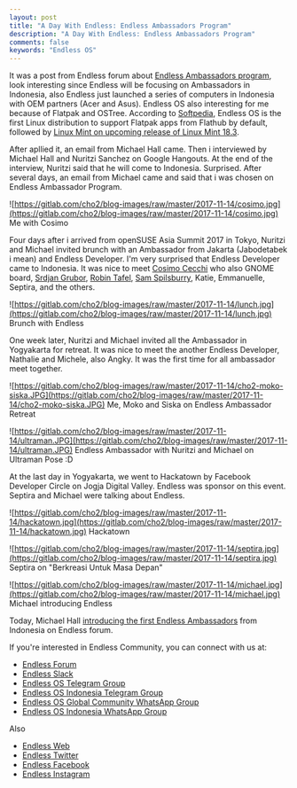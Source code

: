 ```yaml
---
layout: post
title: "A Day With Endless: Endless Ambassadors Program"
description: "A Day With Endless: Endless Ambassadors Program"
comments: false
keywords: "Endless OS"
---
```


It was a post from Endless forum about [Endless Ambassadors program](https://community.endlessos.com/t/endless-is-launching-a-new-ambassadors-program/4042/), look interesting since Endless will be focusing on Ambassadors in Indonesia, also Endless just launched a series of computers in Indonesia with OEM partners (Acer and Asus). Endless OS also interesting for me because of Flatpak and OSTree. According to [Softpedia](http://news.softpedia.com/news/endless-os-is-first-linux-distro-to-enable-support-for-flatpak-apps-from-flathub-518002.shtml), Endless OS is the first Linux distribution to support Flatpak apps from Flathub by default, followed  by [Linux Mint on upcoming release of Linux Mint 18.3](http://www.omgubuntu.co.uk/2017/10/linux-mint-18-3-adding-full-support-flatpak).

After apllied it, an email from Michael Hall came. Then i interviewed by Michael Hall and Nuritzi Sanchez on Google Hangouts. At the end of the interview, Nuritzi said that he will come to Indonesia. Surprised. After several days, an email from Michael came and said that i was chosen on Endless Ambassador Program.

![https://gitlab.com/cho2/blog-images/raw/master/2017-11-14/cosimo.jpg](https://gitlab.com/cho2/blog-images/raw/master/2017-11-14/cosimo.jpg)
Me with Cosimo

Four days after i arrived from openSUSE Asia Summit 2017 in Tokyo, Nuritzi and Michael invited brunch with an Ambassador from Jakarta (Jabodetabek i mean) and Endless Developer. I'm very surprised that Endless Developer came to Indonesia. It was nice to meet [Cosimo Cecchi](https://github.com/cosimoc) who also GNOME board, [Srdjan Grubor](https://github.com/sgnn7), [Robin Tafel](http://robintafel.com/), [Sam Spilsburry](https://github.com/smspillaz), Katie, Emmanuelle, Septira, and the others. 

![https://gitlab.com/cho2/blog-images/raw/master/2017-11-14/lunch.jpg](https://gitlab.com/cho2/blog-images/raw/master/2017-11-14/lunch.jpg)
Brunch with Endless

One week later, Nuritzi and Michael invited all the Ambassador in Yogyakarta for retreat. It was nice to meet the another Endless Developer, Nathalie and Michele, also Angky. It was the first time for all ambassador meet together. 

![https://gitlab.com/cho2/blog-images/raw/master/2017-11-14/cho2-moko-siska.JPG](https://gitlab.com/cho2/blog-images/raw/master/2017-11-14/cho2-moko-siska.JPG)
Me, Moko and Siska on Endless Ambassador Retreat

![https://gitlab.com/cho2/blog-images/raw/master/2017-11-14/ultraman.JPG](https://gitlab.com/cho2/blog-images/raw/master/2017-11-14/ultraman.JPG)
Endless Ambassador with Nuritzi and Michael on Ultraman Pose :D

At the last day in Yogyakarta, we went to Hackatown by Facebook Developer Circle on Jogja Digital Valley. Endless was sponsor on this event. Septira and Michael were talking about Endless.

![https://gitlab.com/cho2/blog-images/raw/master/2017-11-14/hackatown.jpg](https://gitlab.com/cho2/blog-images/raw/master/2017-11-14/hackatown.jpg)
Hackatown

![https://gitlab.com/cho2/blog-images/raw/master/2017-11-14/septira.jpg](https://gitlab.com/cho2/blog-images/raw/master/2017-11-14/septira.jpg)
Septira on "Berkreasi Untuk Masa Depan" 

![https://gitlab.com/cho2/blog-images/raw/master/2017-11-14/michael.jpg](https://gitlab.com/cho2/blog-images/raw/master/2017-11-14/michael.jpg)
Michael introducing Endless

Today, Michael Hall [introducing the first Endless Ambassadors](https://community.endlessos.com/t/introducing-our-first-endless-ambassadors/4711) from Indonesia on Endless forum. 

If you're interested in Endless Community, you can connect with us at:
* [Endless Forum](https://community.endlessos.com/)
* [Endless Slack](https://endless-community.slack.com)
* [Endless OS Telegram Group](https://t.me/endlessos)
* [Endless OS Indonesia Telegram Group](https://t.me/endlessos_id)
* [Endless OS Global Community WhatsApp Group](http://bit.ly/endless-wa)
* [Endless OS Indonesia WhatsApp Group](http://bit.ly/endless-id-wa)
 
Also 
* [Endless Web](https://endlessos.com/)
* [Endless Twitter](https://twitter.com/endlessglobal)
* [Endless Facebook](https://www.facebook.com/EndlessIndonesia)
* [Endless Instagram](https://www.instagram.com/endlesscomputers/)